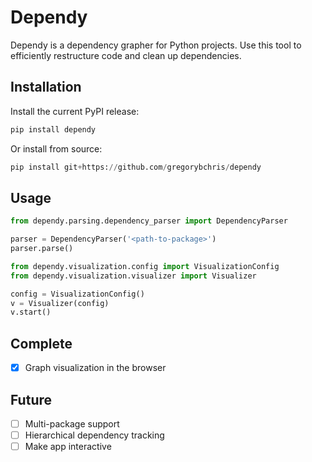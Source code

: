 # Dependy

Dependy is a dependency grapher for Python projects. Use this tool to efficiently restructure code and clean up dependencies.

## Installation

Install the current PyPI release:

```python
pip install dependy
```

Or install from source:

```python
pip install git+https://github.com/gregorybchris/dependy
```

## Usage

```python
from dependy.parsing.dependency_parser import DependencyParser

parser = DependencyParser('<path-to-package>')
parser.parse()
```

```python
from dependy.visualization.config import VisualizationConfig
from dependy.visualization.visualizer import Visualizer

config = VisualizationConfig()
v = Visualizer(config)
v.start()
```

## Complete

- [x] Graph visualization in the browser

## Future

- [ ] Multi-package support
- [ ] Hierarchical dependency tracking
- [ ] Make app interactive
